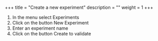 +++
title = "Create a new experiment"
description = ""
weight = 1
+++

1.	In the menu select Experiments
2.	Click on the button New Experiment
3.	Enter an experiment name
4.	Click on the button Create to validate